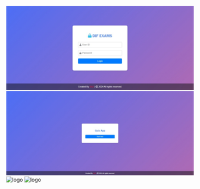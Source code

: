 ![logo](https://github.com/syedabdullahzaidi786/Quiz-App/blob/main/Screenshot_28-7-2024_175531_.jpeg)
![logo](https://github.com/syedabdullahzaidi786/Quiz-App/blob/main/Screenshot_28-7-2024_175846_127.0.0.1.jpeg)
![logo]()
![logo]()
